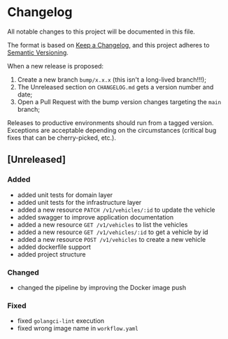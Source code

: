 # Changelog

All notable changes to this project will be documented in this file.

The format is based on [Keep a Changelog](https://keepachangelog.com/en/1.0.0/), and this project adheres to [Semantic Versioning](https://semver.org/spec/v2.0.0.html).

When a new release is proposed:

1. Create a new branch `bump/x.x.x` (this isn't a long-lived branch!!!);
2. The Unreleased section on `CHANGELOG.md` gets a version number and date;
3. Open a Pull Request with the bump version changes targeting the `main` branch;

Releases to productive environments should run from a tagged version.
Exceptions are acceptable depending on the circumstances (critical bug fixes that can be cherry-picked, etc.).

## [Unreleased]

### Added

- added unit tests for domain layer
- added unit tests for the infrastructure layer
- added a new resource `PATCH /v1/vehicles/:id` to update the vehicle
- added swagger to improve application documentation
- added a new resource `GET /v1/vehicles` to list the vehicles
- added a new resource `GET /v1/vehicles/:id` to get a vehicle by id
- added a new resource `POST /v1/vehicles` to create a new vehicle
- added dockerfile support
- added project structure

### Changed

- changed the pipeline by improving the Docker image push

### Fixed

- fixed `golangci-lint` execution
- fixed wrong image name in `workflow.yaml`
